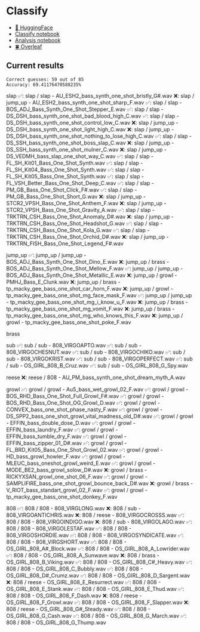 # Classify
- [🤗 HuggingFace](https://huggingface.co/TheDuyx)
- [Classify notebook](https://colab.research.google.com/drive/1w3ec_ry5XV4yTZ-v3HO-gWzp1hAJdx9_?usp=sharing)
- [Analysis notebook](https://colab.research.google.com/drive/1S24Ljh89GjxLtmrfNbjkxF2DoWJBnaJF?usp=sharing)
- [🍀 Overleaf](https://github.com/ThaDuyx/overleaf)

## Current results
```
Correct guesses: 59 out of 85
Accuracy: 69.41176470588235%
```

slap
✅: slap / slap - AU_ESH2_bass_synth_one_shot_bristly_G#.wav
❌: slap / jump_up - AU_ESH2_bass_synth_one_shot_sharp_F.wav
✅: slap / slap - BOS_ADJ_Bass_Synth_One_Shot_Stepper_E.wav
✅: slap / slap - DS_DSH_bass_synth_one_shot_bad_blood_high_C.wav
✅: slap / slap - DS_DSH_bass_synth_one_shot_control_low_C.wav
❌: slap / jump_up - DS_DSH_bass_synth_one_shot_light_high_C.wav
❌: slap / jump_up - DS_DSH_bass_synth_one_shot_nothing_to_lose_high_C.wav
✅: slap / slap - DS_SSH_bass_synth_one_shot_boss_slap_C.wav
❌: slap / jump_up - DS_SSH_bass_synth_one_shot_mulner_C.wav
❌: slap / jump_up - DS_VEDMH_bass_slap_one_shot_way_C.wav
✅: slap / slap - FL_SH_Kit01_Bass_One_Shot_Synth.wav
✅: slap / slap - FL_SH_Kit04_Bass_One_Shot_Synth.wav
✅: slap / slap - FL_SH_Kit05_Bass_One_Shot_Synth.wav
✅: slap / slap - FL_VSH_Better_Bass_One_Shot_Deep_C.wav
✅: slap / slap - PM_GB_Bass_One_Shot_Click_F#.wav
✅: slap / slap - PM_GB_Bass_One_Shot_Short_G.wav
❌: slap / jump_up - STCR2_VPSH_Bass_One_Shot_Anthem_F.wav
❌: slap / jump_up - STCR2_VPSH_Bass_One_Shot_Gravity_A.wav
✅: slap / slap - TRKTRN_CSH_Bass_One_Shot_Anomaly_D#.wav
❌: slap / jump_up - TRKTRN_CSH_Bass_One_Shot_Headshot_G.wav
✅: slap / slap - TRKTRN_CSH_Bass_One_Shot_Kola_G.wav
✅: slap / slap - TRKTRN_CSH_Bass_One_Shot_Orchid_D#.wav
❌: slap / jump_up - TRKTRN_FISH_Bass_One_Shot_Legend_F#.wav

jump_up
✅: jump_up / jump_up - BOS_ADJ_Bass_Synth_One_Shot_Dino_E.wav
❌: jump_up / brass - BOS_ADJ_Bass_Synth_One_Shot_Mellow_F.wav
✅: jump_up / jump_up - BOS_ADJ_Bass_Synth_One_Shot_Metallic_E.wav
❌: jump_up / growl - PMHJ_Bass_E_Clunk.wav
❌: jump_up / brass - tp_macky_gee_bass_one_shot_car_horn_F.wav
❌: jump_up / growl - tp_macky_gee_bass_one_shot_mg_face_mask_F.wav
✅: jump_up / jump_up - tp_macky_gee_bass_one_shot_mg_i_know_u_F.wav
❌: jump_up / brass - tp_macky_gee_bass_one_shot_mg_vomit_F.wav
❌: jump_up / brass - tp_macky_gee_bass_one_shot_mg_who_knows_this_F.wav
❌: jump_up / growl - tp_macky_gee_bass_one_shot_poke_F.wav

brass

sub
✅: sub / sub - 808_VIRGOAPTO.wav
✅: sub / sub - 808_VIRGOCHESNUT.wav
✅: sub / sub - 808_VIRGOCHIKO.wav
✅: sub / sub - 808_VIRGOKRIST.wav
✅: sub / sub - 808_VIRGOPERFECT.wav
✅: sub / sub - OS_GIRL_808_B_Cruz.wav
✅: sub / sub - OS_GIRL_808_G_Spy.wav

reese
❌: reese / 808 - AU_PM_bass_synth_one_shot_dream_myth_A.wav

growl
✅: growl / growl - Au5_bass_wet_growl_02_F.wav
✅: growl / growl - BOS_RHD_Bass_One_Shot_Full_Growl_F#.wav
✅: growl / growl - BOS_RHD_Bass_One_Shot_OG_Growl_D.wav
✅: growl / growl - CONVEX_bass_one_shot_phase_nasty_F.wav
✅: growl / growl - DS_SPP2_bass_one_shot_growl_vital_madness_old_D#.wav
✅: growl / growl - EFFIN_bass_double_dose_D.wav
✅: growl / growl - EFFIN_bass_laundry_F.wav
✅: growl / growl - EFFIN_bass_tumble_dry_F.wav
✅: growl / growl - EFFIN_bass_zipper_01_D#.wav
✅: growl / growl - FL_BRD_Kit05_Bass_One_Shot_Growl_02.wav
✅: growl / growl - HD_bass_growl_howler_F.wav
✅: growl / growl - MLEUC_bass_oneshot_growl_weird_E.wav
✅: growl / growl - MODE_BE2_bass_growl_solow_D#.wav
❌: growl / brass - RICKYXSAN_growl_one_shot_06_F.wav
✅: growl / growl - SAMPLIFIRE_bass_one_shot_growl_bounce_back_D#.wav
❌: growl / brass - V_RIOT_bass_standart_growl_02_F.wav
✅: growl / growl - tp_macky_gee_bass_one_shot_donkey_F.wav

808
✅: 808 / 808 - 808_VIRGLONG.wav
❌: 808 / sub - 808_VIRGOANTICHRIS.wav
❌: 808 / reese - 808_VIRGOCROSSS.wav
✅: 808 / 808 - 808_VIRGOINDIGO.wav
❌: 808 / sub - 808_VIRGOLAGO.wav
✅: 808 / 808 - 808_VIRGOLESTAF.wav
✅: 808 / 808 - 808_VIRGOSHORDIE.wav
✅: 808 / 808 - 808_VIRGOSYNDICATE.wav
✅: 808 / 808 - 808_VIRGSHORT.wav
✅: 808 / 808 - OS_GIRL_808_A#_Block.wav
✅: 808 / 808 - OS_GIRL_808_A_Lowrider.wav
✅: 808 / 808 - OS_GIRL_808_A_Sunwave.wav
❌: 808 / brass - OS_GIRL_808_B_Viking.wav
✅: 808 / 808 - OS_GIRL_808_C#_Heavy.wav
✅: 808 / 808 - OS_GIRL_808_C_Bubbly.wav
✅: 808 / 808 - OS_GIRL_808_D#_Crumz.wav
✅: 808 / 808 - OS_GIRL_808_D_Sargent.wav
❌: 808 / reese - OS_GIRL_808_E_Resurrect.wav
✅: 808 / 808 - OS_GIRL_808_E_Stank.wav
✅: 808 / 808 - OS_GIRL_808_E_Thud.wav
✅: 808 / 808 - OS_GIRL_808_F_Dash.wav
❌: 808 / reese - OS_GIRL_808_F_Growl.wav
✅: 808 / 808 - OS_GIRL_808_F_Slapper.wav
❌: 808 / reese - OS_GIRL_808_G#_Steady.wav
✅: 808 / 808 - OS_GIRL_808_G_Cash.wav
✅: 808 / 808 - OS_GIRL_808_G_March.wav
✅: 808 / 808 - OS_GIRL_808_G_Thump.wav
